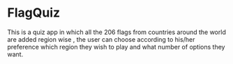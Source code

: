# FlagQuiz

This is a quiz app in which all the 206 flags from countries around the world are added region wise , the user can choose according to his/her preference which region they wish to play and what number of options they want.
